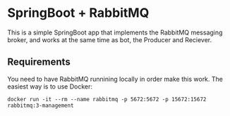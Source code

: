 # SpringBoot + RabbitMQ

This is a simple SpringBoot app that implements the RabbitMQ messaging broker, and works at the same time as bot, the Producer and Reciever.

## Requirements
You need to have RabbitMQ runnining locally in order make this work. The easiest way is to use Docker:

```
docker run -it --rm --name rabbitmq -p 5672:5672 -p 15672:15672 rabbitmq:3-management
```
